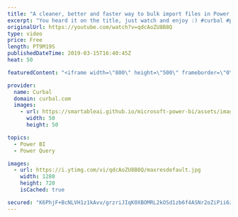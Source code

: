 ```yaml
---
title: "A cleaner, better and faster way to bulk import files in Power BI: Csv.Document and Excel.Worbook"
excerpt: "You heard it on the title, just watch and enjoy :) #curbal #powerbi #powerquery  Here you can download all the pbix files: https://curbal.com/donwload-center  SUBSCRIBE to learn more about Power and Excel BI! https://www.youtube.com/channel/UCJ7UhloHSA4wAqPzyi6TOkw?sub_confirmation=1  Our PLAYLISTS:"
originalUrl: https://youtube.com/watch?v=qdcAoZU8B8Q
type: video
price: Free
length: PT9M19S
publishedDateTime: 2019-03-15T16:40:45Z
heat: 50

featuredContent: "<iframe width=\"800\" height=\"500\" frameborder=\"0\" src=\"https://www.youtube.com/embed/qdcAoZU8B8Q\" allow=\"accelerometer; autoplay; encrypted-media; gyroscope; picture-in-picture\" allowfullscreen></iframe>"

provider:
  name: Curbal
  domain: curbal.com
  images:
    - url: https://smartableai.github.io/microsoft-power-bi/assets/images/organizations/curbal.com-50x50.jpg
      width: 50
      height: 50

topics:
  - Power BI
  - Power Query

images:
  - url: https://i.ytimg.com/vi/qdcAoZU8B8Q/maxresdefault.jpg
    width: 1280
    height: 720
    isCached: true

secured: "K6PhjF+BcNLVH1z1kAvv/grzriJIqK0XBOMRL2kOSd1zb6f4ASNr2oZiPii6zLJA5buwWN7JEEMVprw7k8sdv+3TtD3yRcnmCmqFGDCIFSOG8G+nd5u9m1LGZmmKZ7BLNcmXjHEhHf3eQZPB7mCpLik6G51LG9+Ag+XrqDmM/UGp9G/peRJm/PyGC8I/UzhaxMmxpimmRbI8/OmcblTXJDASuiqwpl9GH72t/UyBSHH5mtYRLSy31xjvAklAGLgoyXa6un5g6lRy6vPDsfwcuCSl+X36jV2e85+pniDkpznZjUo9kaOPNJSANWimGUOwkJI32Tw5O1YOrZoSOY4+HoOI8/a5/HFFoNsP1HUvsVnkHqhWmg6kJNhIObAHwbvpxrcLTuOZyYzT5Rhu9LhpePCkJFjNHVEWj5yAtHsn7JM=;A9vDBuRBs5YmDP6ZJ4t5HA=="
---
```


